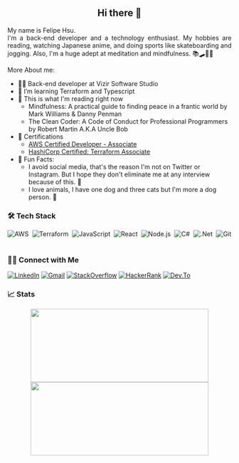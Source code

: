 <div align="center">
    <h2>Hi there 👋</h2>
    <p align="justify">
        My name is Felipe Hsu.</br>
        I'm a back-end developer and a technology enthusiast. My hobbies are reading, watching Japanese anime, and doing sports like skateboarding and jogging. 
        Also, I'm a huge adept at meditation and mindfulness. 📚🛹🏃🧘 
    </p>
</div>

More About me:
- 👨‍💼 Back-end developer at Vizir Software Studio
- 🌱 I’m learning Terraform and Typescript
- 📖 This is what I'm reading right now
    - Mindfulness: A practical guide to finding peace in a frantic world by Mark Williams & Danny Penman 
    - The Clean Coder: A Code of Conduct for Professional Programmers by Robert Martin A.K.A Uncle Bob
- 📜 Certifications
    - [AWS Certified Developer - Associate](https://www.credly.com/badges/e31fd487-5ac3-4268-8e74-5415ba61355f/public_url)
    - [HashiCorp Certified: Terraform Associate](https://www.credly.com/badges/87f5ca62-b686-4da2-8aa9-1dc63a8e2896/public_url)
- 🕺 Fun Facts:
    - I avoid social media, that's the reason I'm not on Twitter or Instagram. But I hope they don't eliminate me at any interview because of this. 🙏
    - I love animals, I have one dog and three cats but I'm more a dog person. 🐶

### 🛠 Tech Stack

![AWS](https://img.shields.io/badge/-Amazon_AWS-FF9900?logo=amazon-aws&logoColor=white&style=flat&logoColor=black)&nbsp;
![Terraform](https://img.shields.io/badge/-Terraform-594CDE?logo=terraform&logoColor=white&style=flat)&nbsp;
![JavaScript](https://img.shields.io/badge/-JavaScript-F7DF1E?style=flat&logo=javascript&logoColor=white)&nbsp;
![React](https://img.shields.io/badge/-React-05122A?style=flat&logo=react)&nbsp;
![Node.js](https://img.shields.io/badge/-Node.js-43853D?style=flat&logo=node.js&logoColor=white)&nbsp;
![C#](https://img.shields.io/badge/-c%23-37008C?style=flag&logo=c-sharp)&nbsp;
![.Net](https://img.shields.io/badge/-.NET-694097?style=flat&logo=.net)&nbsp;
![Git](https://img.shields.io/badge/-Git-E94C30?style=flat&logo=git&logoColor=white)&nbsp;


### 🤝🏻 Connect with Me

[![LinkedIn](https://img.shields.io/badge/-Linkedin-0077B5?style=flat&logo=Linkedin&logoColor=white)](https://www.linkedin.com/in/felipe-hsu-2a604012b/)
[![Gmail](https://img.shields.io/badge/-Gmail-D14836?style=flat&logo=Gmail&logoColor=white)](mailto:felipe_hsu@hotmail.com)
[![StackOverflow](https://img.shields.io/badge/-StackOverflow-F48225?style=flat&logo=stackoverflow&logoColor=white)](https://stackoverflow.com/users/10719043/felipe-hsu)
[![HackerRank](https://img.shields.io/badge/-HackeRank-2EC866?style=flat&logo=hackerrank&logoColor=white)](https://www.hackerrank.com/hsufelipe)
[![Dev.To](https://img.shields.io/badge/-dev.to-0A0A0A?style=flat&logo=dev.to&logoColor=white)](https://dev.to/hsulipe)


### 📈 Stats
<p align="center">
    <img height="165rem" width="400rem" src="https://github-readme-stats.vercel.app/api?username=hsulipe&show_icons=true&include_all_commits=true&theme=dracula" align="center"/>
    <img height="165rem" width="400rem" src="https://github-readme-stats.vercel.app/api/top-langs/?username=hsulipe&layout=compact&langs_count=8&theme=dracula" align="center"/>
</p>



<!-- ![GitHub Stats](https://github-readme-stats.vercel.app/api?username=hsulipe&show_icons=true&include_all_commits=true&theme=dracula) -->
<!-- ![Top Languages](https://github-readme-stats.vercel.app/api/top-langs/?username=hsulipe&layout=compact&langs_count=8&theme=dracula) -->
